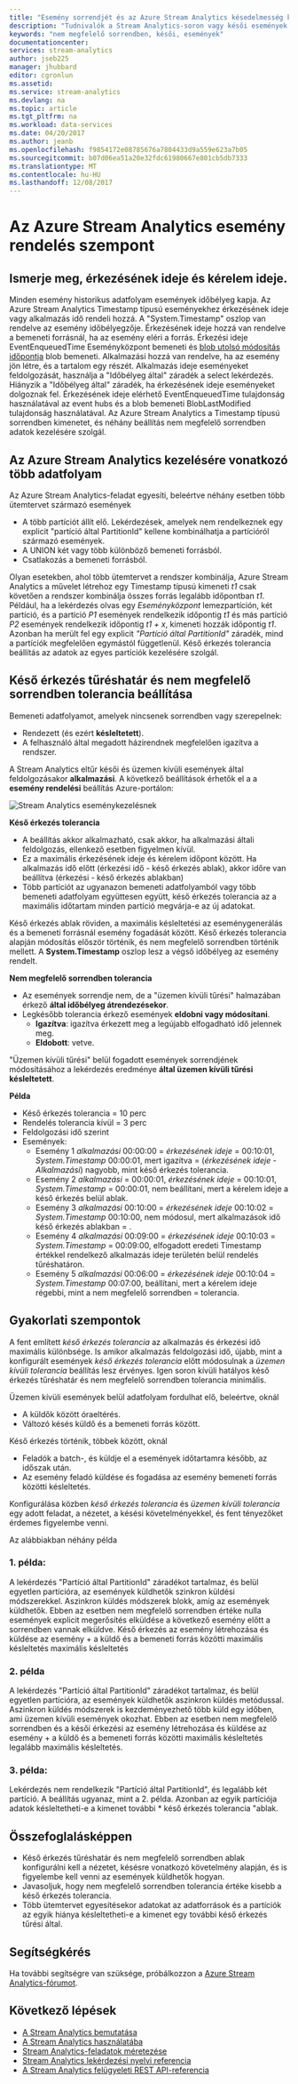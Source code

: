 ```yaml
---
title: "Esemény sorrendjét és az Azure Stream Analytics késedelmesség kezelése |} Microsoft Docs"
description: "Tudnivalók a Stream Analytics-soron vagy késői események adatfolyamban működéséről."
keywords: "nem megfelelő sorrendben, késői, események"
documentationcenter: 
services: stream-analytics
author: jseb225
manager: jhubbard
editor: cgronlun
ms.assetid: 
ms.service: stream-analytics
ms.devlang: na
ms.topic: article
ms.tgt_pltfrm: na
ms.workload: data-services
ms.date: 04/20/2017
ms.author: jeanb
ms.openlocfilehash: f9854172e08785676a7804433d9a559e623a7b05
ms.sourcegitcommit: b07d06ea51a20e32fdc61980667e801cb5db7333
ms.translationtype: MT
ms.contentlocale: hu-HU
ms.lasthandoff: 12/08/2017
---
```

# <a name="azure-stream-analytics-event-order-consideration"></a>Az Azure Stream Analytics esemény rendelés szempont

## <a name="understand-arrival-time-and-application-time"></a>Ismerje meg, érkezésének ideje és kérelem ideje.

Minden esemény historikus adatfolyam események időbélyeg kapja. Az Azure Stream Analytics Timestamp típusú eseményekhez érkezésének ideje vagy alkalmazás idő rendeli hozzá. A "System.Timestamp" oszlop van rendelve az esemény időbélyegzője. Érkezésének ideje hozzá van rendelve a bemeneti forrásnál, ha az esemény eléri a forrás. Érkezési ideje EventEnqueuedTime Eseményközpont bemeneti és [blob utolsó módosítás időpontja](https://docs.microsoft.com/dotnet/api/microsoft.windowsazure.storage.blob.blobproperties.lastmodified?view=azurestorage-8.1.3) blob bemeneti. Alkalmazási hozzá van rendelve, ha az esemény jön létre, és a tartalom egy részét. Alkalmazás ideje eseményeket feldolgozását, használja a "Időbélyeg által" záradék a select lekérdezés. Hiányzik a "Időbélyeg által" záradék, ha érkezésének ideje eseményeket dolgoznak fel. Érkezésének ideje elérhető EventEnqueuedTime tulajdonság használatával az event hubs és a blob bemeneti BlobLastModified tulajdonság használatával. Az Azure Stream Analytics a Timestamp típusú sorrendben kimenetet, és néhány beállítás nem megfelelő sorrendben adatok kezelésére szolgál.


## <a name="azure-stream-analytics-handling-of-multiple-streams"></a>Az Azure Stream Analytics kezelésére vonatkozó több adatfolyam

Az Azure Stream Analytics-feladat egyesíti, beleértve néhány esetben több ütemtervet származó események

* A több partíciót állít elő. Lekérdezések, amelyek nem rendelkeznek egy explicit "partíció által PartitionId" kellene kombinálhatja a partícióról származó események.
* A UNION két vagy több különböző bemeneti forrásból.
* Csatlakozás a bemeneti forrásból.

Olyan esetekben, ahol több ütemtervet a rendszer kombinálja, Azure Stream Analytics a művelet létrehoz egy Timestamp típusú kimeneti *t1* csak követően a rendszer kombinálja összes forrás legalább időpontban *t1*.
Például, ha a lekérdezés olvas egy *Eseményközpont* lemezpartíción, két partíció, és a partíció *P1* események rendelkezik időpontig *t1* és más partíció  *P2* események rendelkezik időpontig *t1 + x*, kimeneti hozzák időpontig *t1*.
Azonban ha merült fel egy explicit *"Partíció által PartitionId"* záradék, mind a partíciók megfelelően egymástól függetlenül.
Késő érkezés tolerancia beállítás az adatok az egyes partíciók kezelésére szolgál.

## <a name="configuring-late-arrival-tolerance-and-out-of-order-tolerance"></a>Késő érkezés tűréshatár és nem megfelelő sorrendben tolerancia beállítása
Bemeneti adatfolyamot, amelyek nincsenek sorrendben vagy szerepelnek:
* Rendezett (és ezért **késleltetett**).
* A felhasználó által megadott házirendnek megfelelően igazítva a rendszer.

A Stream Analytics eltűr késői és üzemen kívüli események által feldolgozásakor **alkalmazási**. A következő beállítások érhetők el a a **esemény rendelési** beállítás Azure-portálon: 

![Stream Analytics eseménykezelésnek](media/stream-analytics-event-handling/stream-analytics-event-handling.png)

**Késő érkezés tolerancia**
* A beállítás akkor alkalmazható, csak akkor, ha alkalmazási általi feldolgozás, ellenkező esetben figyelmen kívül.
* Ez a maximális érkezésének ideje és kérelem időpont között. Ha alkalmazás idő előtt (érkezési idő - késő érkezés ablak), akkor időre van beállítva (érkezési - késő érkezés ablakban)
* Több partíciót az ugyanazon bemeneti adatfolyamból vagy több bemeneti adatfolyam együttesen együtt, késő érkezés tolerancia az a maximális időtartam minden partíció megvárja-e az új adatokat. 

Késő érkezés ablak röviden, a maximális késleltetési az eseménygenerálás és a bemeneti forrásnál esemény fogadását között.
Késő érkezés tolerancia alapján módosítás először történik, és nem megfelelő sorrendben történik mellett. A **System.Timestamp** oszlop lesz a végső időbélyeg az esemény rendelt.

**Nem megfelelő sorrendben tolerancia**
* Az események sorrendje nem, de a "üzemen kívüli tűrési" halmazában érkező **által időbélyeg átrendezésekor**. 
* Legkésőbb tolerancia érkező események **eldobni vagy módosítani**.
    * **Igazítva**: igazítva érkezett meg a legújabb elfogadható idő jelennek meg. 
    * **Eldobott**: vetve.

"Üzemen kívüli tűrési" belül fogadott események sorrendjének módosításához a lekérdezés eredménye **által üzemen kívüli tűrési késleltetett**.

**Példa**

* Késő érkezés tolerancia = 10 perc<br/>
* Rendelés tolerancia kívül = 3 perc<br/>
* Feldolgozási idő szerint<br/>
* Események:
   * Esemény 1 _alkalmazási_ 00:00:00 = _érkezésének ideje_ = 00:10:01, _System.Timestamp_ 00:00:01, mert igazítva = (_érkezésének ideje_  -  _Alkalmazási_) nagyobb, mint késő érkezés tolerancia.
   * Esemény 2 _alkalmazási_ = 00:00:01, _érkezésének ideje_ = 00:10:01, _System.Timestamp_ = 00:00:01, nem beállítani, mert a kérelem ideje a késő érkezés belül ablak.
   * Esemény 3 _alkalmazási_ 00:10:00 = _érkezésének ideje_ 00:10:02 = _System.Timestamp_ 00:10:00, nem módosul, mert alkalmazások idő késő érkezés ablakban = .
   * Esemény 4 _alkalmazási_ 00:09:00 = _érkezésének ideje_ 00:10:03 = _System.Timestamp_ = 00:09:00, elfogadott eredeti Timestamp értékkel rendelkező alkalmazás ideje területén belül rendelés tűréshatáron.
   * Esemény 5 _alkalmazási_ 00:06:00 = _érkezésének ideje_ 00:10:04 = _System.Timestamp_ 00:07:00, beállítani, mert a kérelem ideje régebbi, mint a nem megfelelő sorrendben = tolerancia.

## <a name="practical-considerations"></a>Gyakorlati szempontok
A fent említett *késő érkezés tolerancia* az alkalmazás és érkezési idő maximális különbsége.
Is amikor alkalmazás feldolgozási idő, újabb, mint a konfigurált események *késő érkezés tolerancia* előtt módosulnak a *üzemen kívüli tolerancia* beállítás lesz érvényes. Igen soron kívüli hatályos késő érkezés tűréshatár és nem megfelelő sorrendben tolerancia minimális.

Üzemen kívüli események belül adatfolyam fordulhat elő, beleértve, oknál
* A küldők között óraeltérés.
* Változó késés küldő és a bemeneti forrás között.

Késő érkezés történik, többek között, oknál
* Feladók a batch-, és küldje el a események időtartamra később, az időszak után.
* Az esemény feladó küldése és fogadása az esemény bemeneti forrás közötti késleltetés.

Konfigurálása közben *késő érkezés tolerancia* és *üzemen kívüli tolerancia* egy adott feladat, a nézetet, a késési követelményekkel, és fent tényezőket érdemes figyelembe venni.

Az alábbiakban néhány példa

### <a name="example-1"></a>1. példa: 
A lekérdezés "Partíció által PartitionId" záradékot tartalmaz, és belül egyetlen partícióra, az események küldhetők szinkron küldési módszerekkel. Aszinkron küldés módszerek blokk, amíg az események küldhetők.
Ebben az esetben nem megfelelő sorrendben értéke nulla események explicit megerősítés elküldése a következő esemény előtt a sorrendben vannak elküldve. Késő érkezés az esemény létrehozása és küldése az esemény + a küldő és a bemeneti forrás közötti maximális késleltetés maximális késleltetés

### <a name="example-2"></a>2. példa
A lekérdezés "Partíció által PartitionId" záradékot tartalmaz, és belül egyetlen partícióra, az események küldhetők aszinkron küldés metódussal. Aszinkron küldés módszerek is kezdeményezhető több küld egy időben, ami üzemen kívüli események okozhat.
Ebben az esetben nem megfelelő sorrendben és a késői érkezési az esemény létrehozása és küldése az esemény + a küldő és a bemeneti forrás közötti maximális késleltetés legalább maximális késleltetés.

### <a name="example-3"></a>3. példa:
Lekérdezés nem rendelkezik "Partíció által PartitionId", és legalább két partíció.
A beállítás ugyanaz, mint a 2. példa. Azonban az egyik partíciója adatok késleltetheti-e a kimenet további * késő érkezés tolerancia "ablak.

## <a name="to-summarize"></a>Összefoglalásképpen
* Késő érkezés tűréshatár és nem megfelelő sorrendben ablak konfigurálni kell a nézetet, késésre vonatkozó követelmény alapján, és is figyelembe kell venni az események küldhetők hogyan.
* Javasoljuk, hogy nem megfelelő sorrendben tolerancia értéke kisebb a késő érkezés tolerancia.
* Több ütemtervet egyesítésekor adatokat az adatforrások és a partíciók az egyik hiánya késleltetheti-e a kimenet egy további késő érkezés tűrési által.

## <a name="get-help"></a>Segítségkérés
Ha további segítségre van szüksége, próbálkozzon a [Azure Stream Analytics-fórumot](https://social.msdn.microsoft.com/Forums/en-US/home?forum=AzureStreamAnalytics).

## <a name="next-steps"></a>Következő lépések
* [A Stream Analytics bemutatása](stream-analytics-introduction.md)
* [A Stream Analytics használatába](stream-analytics-real-time-fraud-detection.md)
* [Stream Analytics-feladatok méretezése](stream-analytics-scale-jobs.md)
* [Stream Analytics lekérdezési nyelvi referencia](https://msdn.microsoft.com/library/azure/dn834998.aspx)
* [A Stream Analytics felügyeleti REST API-referencia](https://msdn.microsoft.com/library/azure/dn835031.aspx)
